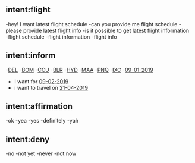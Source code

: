 
## intent:flight
-hey! I want latest flight schedule
-can you provide me flight schedule
-please provide latest flight info
-is it possible to get latest flight information
-flight schedule
-flight information
-flight info


## intent:inform
-[DEL](location)
-[BOM](location)
-[CCU](location)
-[BLR](location)
-[HYD](location)
-[MAA](location)
-[PNQ](location)
-[IXC](location)
-[09-01-2019](date)
- I want for [09-02-2019](date)
- i want to travel on [21-04-2019](date)


## intent:affirmation
-ok
-yea
-yes
-definitely
-yah

## intent:deny
-no
-not yet
-never
-not now
